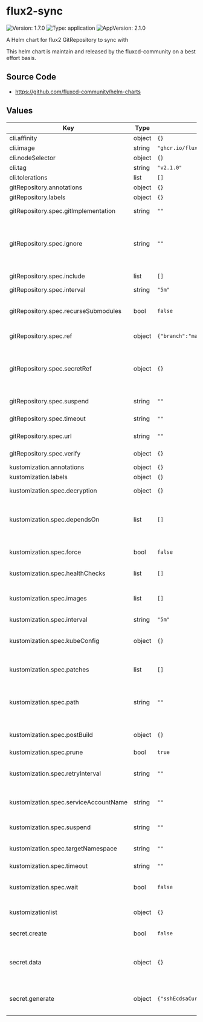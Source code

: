 # flux2-sync

![Version: 1.7.0](https://img.shields.io/badge/Version-1.7.0-informational?style=flat-square) ![Type: application](https://img.shields.io/badge/Type-application-informational?style=flat-square) ![AppVersion: 2.1.0](https://img.shields.io/badge/AppVersion-2.1.0-informational?style=flat-square)

A Helm chart for flux2 GitRepository to sync with

This helm chart is maintain and released by the fluxcd-community on a best effort basis.

## Source Code

* <https://github.com/fluxcd-community/helm-charts>

## Values

| Key | Type | Default | Description |
|-----|------|---------|-------------|
| cli.affinity | object | `{}` |  |
| cli.image | string | `"ghcr.io/fluxcd/flux-cli"` |  |
| cli.nodeSelector | object | `{}` |  |
| cli.tag | string | `"v2.1.0"` |  |
| cli.tolerations | list | `[]` |  |
| gitRepository.annotations | object | `{}` |  |
| gitRepository.labels | object | `{}` |  |
| gitRepository.spec.gitImplementation | string | `""` | _Optional_ Determines which git client library to use. Defaults to go-git, valid values are (‘go-git’, ‘libgit2’). |
| gitRepository.spec.ignore | string | `""` | _Optional_ Ignore overrides the set of excluded patterns in the .sourceignore format (which is the same as .gitignore). If not provided, a default will be used, consult the documentation for your version to find out what those are. Make sure to set this as yaml multiline string. |
| gitRepository.spec.include | list | `[]` | _Optional_ Extra git repositories to map into the repository |
| gitRepository.spec.interval | string | `"5m"` | The interval at which to check for repository updates. |
| gitRepository.spec.recurseSubmodules | bool | `false` | _Optional_ When enabled, after the clone is created, initializes all submodules within, using their default settings. This option is available only when using the ‘go-git’ GitImplementation. |
| gitRepository.spec.ref | object | `{"branch":"master"}` | _Optional_ The Git reference to checkout and monitor for changes, defaults to master branch. |
| gitRepository.spec.secretRef | object | `{}` | _Optional_ The secret name containing the Git credentials. For HTTPS repositories the secret must contain username and password fields. For SSH repositories the secret must contain identity, identity.pub and known_hosts fields. If a secret.create is set, it will point to that one. |
| gitRepository.spec.suspend | string | `""` | _Optional_ This flag tells the controller to suspend the reconciliation of this source. |
| gitRepository.spec.timeout | string | `""` | _Optional_ The timeout for remote Git operations like cloning, defaults to 20s. |
| gitRepository.spec.url | string | `""` | The repository URL, can be an HTTP/S or SSH address. |
| gitRepository.spec.verify | object | `{}` | _Optional_ Verify OpenPGP signature for the Git commit HEAD points to. |
| kustomization.annotations | object | `{}` |  |
| kustomization.labels | object | `{}` |  |
| kustomization.spec.decryption | object | `{}` | _Optional_ Decrypt Kubernetes secrets before applying them on the cluster. |
| kustomization.spec.dependsOn | list | `[]` | _Optional_ DependsOn may contain a dependency.CrossNamespaceDependencyReference slice with references to Kustomization resources that must be ready before this Kustomization can be reconciled. |
| kustomization.spec.force | bool | `false` | _Optional_ Force instructs the controller to recreate resources when patching fails due to an immutable field change. Defaults to false. |
| kustomization.spec.healthChecks | list | `[]` | _Optional_ A list of resources to be included in the health assessment. |
| kustomization.spec.images | list | `[]` | _Optional_ Images is a list of (image name, new name, new tag or digest) for changing image names, tags or digests. This can also be achieved with a patch, but this operator is simpler to specify. |
| kustomization.spec.interval | string | `"5m"` | The interval at which to reconcile the Kustomization. |
| kustomization.spec.kubeConfig | object | `{}` | _Optional_ The KubeConfig for reconciling the Kustomization on a remote cluster. When specified, KubeConfig takes precedence over ServiceAccountName. |
| kustomization.spec.patches | list | `[]` | _Optional_ Strategic merge and JSON patches, defined as inline YAML objects, capable of targeting objects based on kind, label and annotation selectors. |
| kustomization.spec.path | string | `""` | _Optional_ Path to the directory containing the kustomization.yaml file, or the set of plain YAMLs a kustomization.yaml should be generated for. Defaults to ‘None’, which translates to the root path of the SourceRef. |
| kustomization.spec.postBuild | object | `{}` | _Optional_ PostBuild describes which actions to perform on the YAML manifest generated by building the kustomize overlay. |
| kustomization.spec.prune | bool | `true` | Prune enables garbage collection. Defaults to true. |
| kustomization.spec.retryInterval | string | `""` | _Optional_ The interval at which to retry a previously failed reconciliation. When not specified, the controller uses the KustomizationSpec.Interval value to retry failures. |
| kustomization.spec.serviceAccountName | string | `""` | _Optional_ The name of the Kubernetes service account to impersonate when reconciling this Kustomization. |
| kustomization.spec.suspend | string | `""` | _Optional_ This flag tells the controller to suspend subsequent kustomize executions, it does not apply to already started executions. Defaults to false. |
| kustomization.spec.targetNamespace | string | `""` | _Optional_ TargetNamespace sets or overrides the namespace in the kustomization.yaml file. |
| kustomization.spec.timeout | string | `""` | _Optional_ Timeout for validation, apply and health checking operations. Defaults to ‘Interval’ duration |
| kustomization.spec.wait | bool | `false` | _Optional_ Wait instructs the controller to check the health of all the reconciled resources. When enabled, the HealthChecks are ignored. Defaults to false. |
| kustomizationlist | object | `{}` | _Optional_ If you want multiple subdirectories which depend on each other in the same repo. Their name is derived from their path. |
| secret.create | bool | `false` | Create a secret for the git repository. Defaults to false. |
| secret.data | object | `{}` | Data of the secret. For HTTPS repositories the secret must contain username and password fields. For SSH repositories the secret must contain identity, identity.pub and known_hosts fields. Values will be encoded to base64 by the helm chart. |
| secret.generate | object | `{"sshEcdsaCurve":"p521","sshKeyAlgorithm":"ecdsa"}` | Algorithm of keys to generate. If `data` object above is empty, and `create` is set to true. The Chart will generate the Git SSH key secret automatically based on the key algorithms that are set below. |

